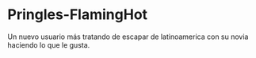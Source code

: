 # Pringles-FlamingHot
Un nuevo usuario más tratando de escapar de latinoamerica con su novia haciendo lo que le gusta.
